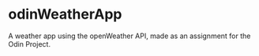 # odinWeatherApp
A weather app using the openWeather API, made as an assignment for the Odin Project. 
